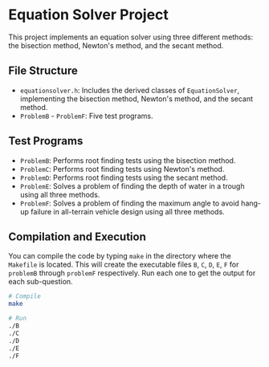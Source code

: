 # Equation Solver Project

This project implements an equation solver using three different methods: the bisection method, Newton's method, and the secant method. 

## File Structure

- `equationsolver.h`: Includes the derived classes of `EquationSolver`, implementing the bisection method, Newton's method, and the secant method.
- `ProblemB` - `ProblemF`: Five test programs.

## Test Programs

- `ProblemB`: Performs root finding tests using the bisection method.
- `ProblemC`: Performs root finding tests using Newton's method.
- `ProblemD`: Performs root finding tests using the secant method.
- `ProblemE`: Solves a problem of finding the depth of water in a trough using all three methods.
- `ProblemF`: Solves a problem of finding the maximum angle to avoid hang-up failure in all-terrain vehicle design using all three methods.

## Compilation and Execution

You can compile the code by typing `make` in the directory where the `Makefile` is located. This will create the executable files `B`, `C`, `D`, `E`, `F` for `problemB` through `problemF` respectively. Run each one to get the output for each sub-question.

```bash
# Compile
make

# Run
./B
./C
./D
./E
./F
